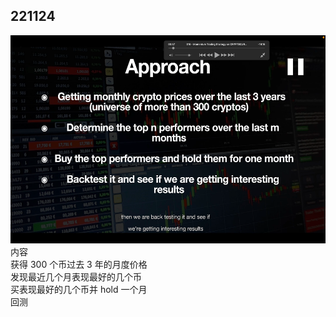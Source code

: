 ## 221124

<img src='./img/2022-11-24-11-51-40.png' height=333px></img>  
内容  
获得 300 个币过去 3 年的月度价格  
发现最近几个月表现最好的几个币  
买表现最好的几个币并 hold 一个月  
回测        


